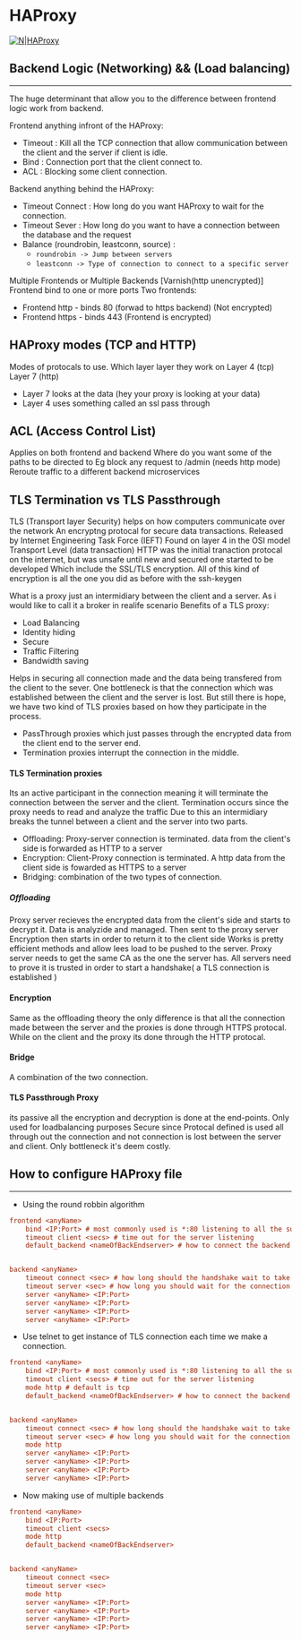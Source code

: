 # HAProxy
[![N|HAProxy](https://cldup.com/dTxpPi9lDf.thumb.png)](https://nodesource.com/products/nsolid)


## Backend Logic (Networking) && (Load balancing)
---
The huge determinant that allow you to the difference between frontend logic work from backend.

Frontend anything infront of the HAProxy:

- Timeout : Kill all the TCP connection that allow communication between the client and the server if client is idle.
- Bind : Connection port that the client connect to.
- ACL : Blocking some client connection.

Backend anything behind the HAProxy:

- Timeout Connect : How long do you want HAProxy to wait for the connection.
- Timeout Sever : How long do you want to have a connection between the database and the request
- Balance (roundrobin, leastconn, source) :
    - `roundrobin -> Jump between servers`
    - `leastconn -> Type of connection to connect to a specific server`

Multiple Frontends or Multiple Backends [Varnish(http unencrypted)] 
Frontend  bind to one or more ports
Two frontends:

- Frontend http - binds 80 (forwad to https backend) (Not encrypted)
- Frontend https - binds 443 (Frontend is encrypted)

## HAProxy modes (TCP and HTTP)
Modes of protocals to use.
Which layer layer they work on Layer 4 (tcp) Layer 7 (http)
- Layer 7 looks at the data (hey your proxy is looking at your data)
- Layer 4 uses something called an ssl pass through

## ACL (Access Control List)
Applies on both frontend and backend
Where do you want some of the paths to be directed to
Eg block any request to /admin (needs http mode)
Reroute traffic to a different backend microservices

## TLS Termination vs TLS Passthrough
TLS (Transport layer Security) helps on how computers communicate over the network
An encryptng protocal for secure data transactions.
Released by Internet Engineering Task Force (IEFT)
Found on layer 4 in the OSI model Transport Level (data transaction)
HTTP was the initial tranaction protocal on the internet, but was unsafe until new and secured one started to be developed
Which include the SSL/TLS encryption. All of this kind of encryption is all the one you did as before with the ssh-keygen

What is a proxy just an intermidiary between the client and a server. As i would like to call it a broker in realife scenario
Benefits of a TLS proxy:

- Load Balancing
- Identity hiding
- Secure
- Traffic Filtering
- Bandwidth saving

Helps in securing all connection made and the data being transfered from the client to the sever.
One bottleneck is that the connection which was established between the client and the server is lost.
But still there is hope, we have two kind of TLS proxies based on how they participate in the process.

- PassThrough proxies which just passes through the encrypted data from the client end to the server end.
- Termination proxies interrupt the connection in the middle.

#### TLS Termination proxies
Its an active participant in the connection meaning it will terminate the connection between the server and the client.
Termination occurs since the proxy needs to read and analyze the traffic
Due to this an intermidiary breaks the tunnel between a client and the server into two parts.

- Offloading: Proxy-server connection is terminated. data from the client's side is forwarded as HTTP to a server
- Encryption: Client-Proxy connection is terminated. A http data from the client side is fowarded as HTTPS to a server
- Bridging: combination of the two types of connection.

##### Offloading
Proxy server recieves the encrypted data from the client's side and starts to decrypt it.
Data is analyzide and managed. Then sent to the proxy server
Encryption then starts in order to return it to the client side
Works is pretty efficient methods and allow lees load to be pushed to the server.
Proxy server needs to get the same CA as the one the server has.
All servers need to prove it is trusted in order to start a handshake( a TLS connection is established )

#### Encryption
Same as the offloading theory the only difference is that all the connection made between the server and the proxies is done through HTTPS protocal.
While on the client and the proxy its done through the HTTP protocal.

#### Bridge
A combination of the two connection.


#### TLS Passthrough Proxy
its passive all the encryption and decryption is done at the end-points.
Only used for loadbalancing purposes
Secure since Protocal defined is used all through out the connection and not connection is lost between the server and client.
Only bottleneck it's deem costly.


## How to configure HAProxy file
-----
- Using the round robbin algorithm
```cfg
frontend <anyName>
	bind <IP:Port> # most commonly used is *:80 listening to all the subnets available
	timeout client <secs> # time out for the server listening
	default_backend <nameOfBackEndserver> # how to connect the backend with the front end


backend <anyName>
	timeout connect <sec> # how long should the handshake wait to take place
	timeout server <sec> # how long you should wait for the connection to wait for.
	server <anyName> <IP:Port>
	server <anyName> <IP:Port>
	server <anyName> <IP:Port>
	server <anyName> <IP:Port>
```
- Use telnet to get instance of TLS connection each time we make a connection.

```cfg
frontend <anyName>
	bind <IP:Port> # most commonly used is *:80 listening to all the subnets available
	timeout client <secs> # time out for the server listening
	mode http # default is tcp
	default_backend <nameOfBackEndserver> # how to connect the backend with the front end


backend <anyName>
	timeout connect <sec> # how long should the handshake wait to take place
	timeout server <sec> # how long you should wait for the connection to wait for.
	mode http
	server <anyName> <IP:Port>
	server <anyName> <IP:Port>
	server <anyName> <IP:Port>
	server <anyName> <IP:Port>
```

- Now making use of multiple backends

```cfg
frontend <anyName>
	bind <IP:Port>
	timeout client <secs>
	mode http
	default_backend <nameOfBackEndserver>


backend <anyName>
	timeout connect <sec>
	timeout server <sec>
	mode http
	server <anyName> <IP:Port>
	server <anyName> <IP:Port>
	server <anyName> <IP:Port>
	server <anyName> <IP:Port>
